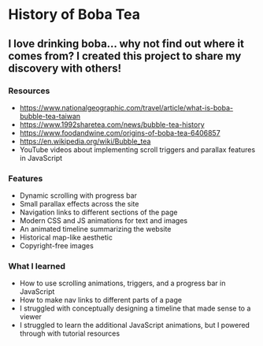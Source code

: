 # History of Boba Tea
## I love drinking boba... why not find out where it comes from? I created this project to share my discovery with others!

### Resources
- https://www.nationalgeographic.com/travel/article/what-is-boba-bubble-tea-taiwan
- https://www.1992sharetea.com/news/bubble-tea-history
- https://www.foodandwine.com/origins-of-boba-tea-6406857
- https://en.wikipedia.org/wiki/Bubble_tea
- YouTube videos about implementing scroll triggers and parallax features in JavaScript

### Features
- Dynamic scrolling with progress bar
- Small parallax effects across the site
- Navigation links to different sections of the page
- Modern CSS and JS animations for text and images
- An animated timeline summarizing the website
- Historical map-like aesthetic
- Copyright-free images

### What I learned
- How to use scrolling animations, triggers, and a progress bar in JavaScript
- How to make nav links to different parts of a page
- I struggled with conceptually designing a timeline that made sense to a viewer
- I struggled to learn the additional JavaScript animations, but I powered through with tutorial resources
